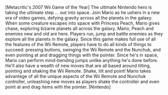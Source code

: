 [Metacritic's 2007 Wii Game of the Year] The ultimate Nintendo hero is taking the ultimate step ... out into space. Join Mario as he ushers in a new era of video games, defying gravity across all the planets in the galaxy. When some creature escapes into space with Princess Peach, Mario gives chase, exploring bizarre planets all across the galaxy. Mario, Peach and enemies new and old are here. Players run, jump and battle enemies as they explore all the planets in the galaxy. Since this game makes full use of all the features of the Wii Remote, players have to do all kinds of things to succeed: pressing buttons, swinging the Wii Remote and the Nunchuk, and even pointing at and dragging things with the pointer. Since he's in space, Mario can perform mind-bending jumps unlike anything he's done before. He'll also have a wealth of new moves that are all based around tilting, pointing and shaking the Wii Remote. Shake, tilt and point! Mario takes advantage of all the unique aspects of the Wii Remote and Nunchuk controller, unleashing new moves as players shake the controller and even point at and drag items with the pointer. [Nintendo]
